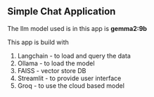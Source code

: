 ## Simple Chat Application 

The llm model used is in this app is **gemma2:9b**

This app is build with 
  1. Langchain - to load and query the data
  2. Ollama - to load the model
  3. FAISS - vector store DB
  4. Streamlit - to provide user interface
  5. Groq - to use the cloud based model
